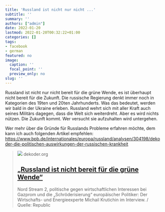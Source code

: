 ```yaml
---
title: 'Russland ist nicht nur nicht ...'
subtitle: ''
summary: ''
authors: ["admin"]
date: 2022-01-20
lastmod: 2022-01-20T00:32:22+01:00
categories: []
tags:
- facebook
- german
featured: no
image:
  caption: ''
  focal_point: ''
  preview_only: no
slug: ''
---
```

Russland ist nicht nur nicht bereit für die grüne Wende, es ist überhaupt nicht bereit für die Zukunft. Die russische Regierung denkt immer noch in Kategorien des 19ten und 20ten Jahrhunderts. Was das bedeutet, werden wir bald in der Ukraine erleben. Russland wehrt sich mit aller Kraft auch seines Militärs dagegen, dass die Welt sich weiterdreht. Aber es wird nichts nützen. Die Zukunft kommt. Wer versucht sie aufzuhalten wird untergehen.

Wer mehr über die Gründe für Russlands Probleme erfahren möchte, dem kann ich auch folgenden Artikel empfehlen: https://www.bpb.de/internationales/europa/russland/analysen/304198/dekoder-die-politischen-auswirkungen-der-russischen-krankheit
> [![](https://www.dekoder.org/sites/default/files/var_2_ru_krutichin-social.png)](https://www.dekoder.org/de/article/nord-stream-2-energiewende-wasserstoff)
> dekoder.org
> ## [„Russland ist nicht bereit für die grüne Wende“](https://www.dekoder.org/de/article/nord-stream-2-energiewende-wasserstoff)
>
>Nord Stream 2, politische gegen wirtschaftlichen Interessen bei Gazprom und die „Schröderisierung“ europäischer Politiker: Der Wirtschafts- und Energieexperte Michail Krutichin im Interview. / Quelle: Republic


